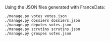 Using the JSON files generated with FranceData:

    ./manage.py votes votes.json 
    ./manage.py dossiers dossiers.json 
    ./manage.py deputes votes.json 
    ./manage.py scrutins scrutins.json 
    ./manage.py groupes votes.json 
